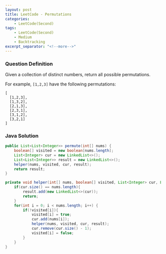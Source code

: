 ```yaml
---
layout: post
title: LeetCode - Permutations
categories:
    - LeetCode(Second)
tags:
    - LeetCode(Second)
    - Medium
    - Backtracking
excerpt_separator: "<!--more-->"
---
```


### Question Definition
Given a collection of distinct numbers, return all possible permutations.
<!--more-->

For example,
`[1,2,3]` have the following permutations:
```
[
  [1,2,3],
  [1,3,2],
  [2,1,3],
  [2,3,1],
  [3,1,2],
  [3,2,1]
]
```
### Java Solution
```java
public List<List<Integer>> permute(int[] nums) {
    boolean[] visited = new boolean[nums.length];
    List<Integer> cur = new LinkedList<>();
    List<List<Integer>> result = new LinkedList<>();
    helper(nums, visited, cur, result);
    return result;
}

private void helper(int[] nums, boolean[] visited, List<Integer> cur, List<List<Integer>> result){
    if(cur.size() == nums.length){
        result.add(new LinkedList<>(cur));
        return;
    }
    for(int i = 0; i < nums.length; i++) {
        if(!visited[i]){
            visited[i] = true;
            cur.add(nums[i]);
            helper(nums, visited, cur, result);
            cur.remove(cur.size() - 1);
            visited[i] = false;
        }
    }
}
```